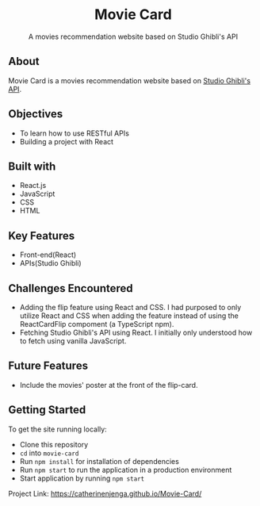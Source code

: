 <div align="center">
  <h1>Movie Card</h1>
  <p>A movies recommendation website based on Studio Ghibli's API</p>
</div>
 
## About
Movie Card is a movies recommendation website based on [Studio Ghibli's API](https://ghibliapi.herokuapp.com/#section/Studio-Ghibli-API).

## Objectives
* To learn how to use RESTful APIs
* Building a project with React

## Built with
* React.js
* JavaScript
* CSS
* HTML

## Key Features
* Front-end(React)
* APIs(Studio Ghibli)

## Challenges Encountered
* Adding the flip feature using React and CSS. I had purposed to only utilize React and CSS when adding the feature instead of using the ReactCardFlip compoment (a TypeScript npm).
* Fetching Studio Ghibli's API using React. I initially only understood how to fetch using vanilla JavaScript.

## Future Features
* Include the movies' poster at the front of the flip-card.

## Getting Started
To get the site running locally:
* Clone this repository
* `cd` into `movie-card`
* Run `npm install` for installation of dependencies
* Run `npm start` to run the application in a production environment
* Start application by running `npm start`

Project Link: https://catherinenjenga.github.io/Movie-Card/
